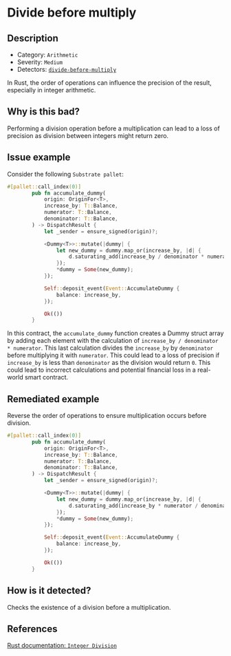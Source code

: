 # Divide before multiply

## Description

- Category: `Arithmetic`
- Severity: `Medium`
- Detectors: [`divide-before-multiply`](https://github.com/CoinFabrik/scout-audit/blob/main/detectors/rust/divide-before-multiply/src/lib.rs)

In Rust, the order of operations can influence the precision of the result, especially in integer arithmetic.

## Why is this bad?

Performing a division operation before a multiplication can lead to a loss of precision as division between integers might return zero.

## Issue example

Consider the following `Substrate pallet`:

```rust
#[pallet::call_index(0)]
        pub fn accumulate_dummy(
            origin: OriginFor<T>,
            increase_by: T::Balance,
            numerator: T::Balance,
            denominator: T::Balance,
        ) -> DispatchResult {
            let _sender = ensure_signed(origin)?;

            <Dummy<T>>::mutate(|dummy| {
                let new_dummy = dummy.map_or(increase_by, |d| {
                    d.saturating_add(increase_by / denominator * numerator)
                });
                *dummy = Some(new_dummy);
            });

            Self::deposit_event(Event::AccumulateDummy {
                balance: increase_by,
            });

            Ok(())
        }
```

In this contract, the `accumulate_dummy` function creates a Dummy struct array by adding each element with the calculation of `increase_by / denominator * numerator`. This last calculation divides the `increase_by` by `denominator` before multiplying it with `numerator`. This could lead to a loss of precision if `increase_by` is less than `denominator` as the division would return `0`. This could lead to incorrect calculations and potential financial loss in a real-world smart contract.

## Remediated example

Reverse the order of operations to ensure multiplication occurs before division.

```rust
#[pallet::call_index(0)]
        pub fn accumulate_dummy(
            origin: OriginFor<T>,
            increase_by: T::Balance,
            numerator: T::Balance,
            denominator: T::Balance,
        ) -> DispatchResult {
            let _sender = ensure_signed(origin)?;

            <Dummy<T>>::mutate(|dummy| {
                let new_dummy = dummy.map_or(increase_by, |d| {
                    d.saturating_add(increase_by * numerator / denominator)
                });
                *dummy = Some(new_dummy);
            });

            Self::deposit_event(Event::AccumulateDummy {
                balance: increase_by,
            });

            Ok(())
        }
```

## How is it detected?

Checks the existence of a division before a multiplication.

## References

[Rust documentation: `Integer Division`](https://doc.rust-lang.org/stable/reference/expressions/operator-expr.html#arithmetic-and-logical-binary-operators)

